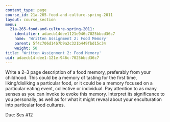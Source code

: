 ```yaml
---
content_type: page
course_id: 21a-265-food-and-culture-spring-2011
layout: course_section
menu:
  21a-265-food-and-culture-spring-2011:
    identifier: adaecb14dee1121e946c7025bbcd36c7
    name: 'Written Assignment 2: Food Memory'
    parent: 5f4c706d14b7b9a2c321b449fbd15c34
    weight: 50
title: 'Written Assignment 2: Food Memory'
uid: adaecb14-dee1-121e-946c-7025bbcd36c7
---
```


Write a 2–3 page description of a food memory, preferably from your childhood. This could be a memory of tasting for the first time, liking/disliking a particular food, or it could be a memory focused on a particular eating event, collective or individual. Pay attention to as many senses as you can invoke to evoke this memory. Interpret its significance to you personally, as well as for what it might reveal about your enculturation into particular food cultures.

Due: Ses #12